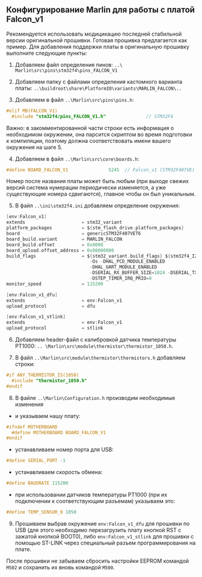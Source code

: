 ## Конфигурирование Marlin для работы с платой Falcon_v1

Рекомендуется использовать модицикацию последней стабильной версии оригинальной прошивки.
Готовая прошивка предлагается как пример. Для добавления поддержки платы
в оригинальную прошивку выполните следующие пункты:

1.	Добавляем файл определения пинов: `..\ Marlin\src\pins\stm32f4\pins_FALCON_V1`

2.  Добавляем папку с файлами определения кастомного варианта платы: `..\buildroot\share\PlatformIO\variants\MARLIN_FALCON\..`

3.	Добавляем в файл `..\Marlin\src\pins\pins.h`:

```C
#elif MB(FALCON_V1)
  #include "stm32f4/pins_FALCON_V1.h"               // STM32F4                              env:Falcon_v1 env:Falcon_v1_dfu env:Falcon_v1_stlink
```

Важно: в закомментированной части строки есть информация о необходимом окружении, она парсится скриптом во время подготовки 
к компиляции, поэтому должна соответствовать имени вашего окружения на шаге 5.

4.	Добавляем в файл `..\Marlin\src\core\boards.h`:

```C
#define BOARD_FALCON_V1               5245  // Falcon_v1 (STM32F407VE)
```

Номер после названия платы может быть любым (при выходе свежих версий система нумерации периодически изменяется, а уже 
существующие номера сдвигаются), главное чтобы он был уникальным.

5.	В файл `..\ini\stm32f4.ini` добавляем определение окружения:

```C
[env:Falcon_v1]
extends                     = stm32_variant
platform_packages           = ${stm_flash_drive.platform_packages}
board                       = genericSTM32F407VET6
board_build.variant         = MARLIN_FALCON
board_build.offset          = 0x0000
board_upload.offset_address = 0x08000000
build_flags                 = ${stm32_variant.build_flags} ${stm32f4_I2C1.build_flags}
                               -Os -DHAL_PCD_MODULE_ENABLED
                               -DHAL_UART_MODULE_ENABLED
                               -DSERIAL_RX_BUFFER_SIZE=1024 -DSERIAL_TX_BUFFER_SIZE=1024
                               -DSTEP_TIMER_IRQ_PRIO=0
monitor_speed               = 115200

[env:Falcon_v1_dfu]
extends                     = env:Falcon_v1
upload_protocol             = dfu

[env:Falcon_v1_stlink]
extends                     = env:Falcon_v1
upload_protocol             = stlink
```

6.  Добавляем header-файл с калибровкой датчика температуры PT1000: `.. \Marlin\src\module\thermistor\thermistor_1050.h`.

7. 	В файл `..\Marlin\src\module\thermistor\thermistors.h` добавляем строки:

```C
#if ANY_THERMISTOR_IS(1050)
  #include "thermistor_1050.h"
#endif
```

8.	В файлe `..\Marlin\Configuration.h` производим необходимые изменения 

- и указываем нашу плату:
```C
#ifndef MOTHERBOARD
  #define MOTHERBOARD BOARD_FALCON_V1
#endif
```
- устанавливаем номер порта для USB:
```C
#define SERIAL_PORT -1
```
- устанавливаем скорость обмена:
```C
#define BAUDRATE 115200
```
- при использовании датчиков температуры PT1000 (при их подключении к соответствующим разъемам)
указываем это:
```C
#define TEMP_SENSOR_0 1050
```

9.	Прошиваем выбрав окружение `env:Falcon_v1_dfu` для прошивки по USB (для этого необходимо перезагрузить плату 
кнопкой RST с зажатой кнопкой BOOT0), либо `env:Falcon_v1_stlink` для прошивки с помощью ST-LINK через специальный
разъем программирования на плате.

После прошивки не забываем сбросить настройки EEPROM командой `M502` и сохранить их вновь командой `M500`.
